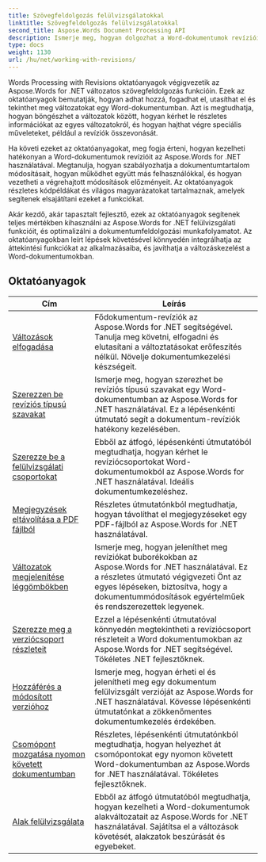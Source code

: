 ```yaml
---
title: Szövegfeldolgozás felülvizsgálatokkal
linktitle: Szövegfeldolgozás felülvizsgálatokkal
second_title: Aspose.Words Document Processing API
description: Ismerje meg, hogyan dolgozhat a Word-dokumentumok revízióival az Aspose.Words for .NET használatával. Lépésről lépésre oktatóanyagok mintakóddal a változatok kezeléséhez és megtekintéséhez.
type: docs
weight: 1130
url: /hu/net/working-with-revisions/
---
```

Words Processing with Revisions oktatóanyagok végigvezetik az Aspose.Words for .NET változatos szövegfeldolgozás funkcióin. Ezek az oktatóanyagok bemutatják, hogyan adhat hozzá, fogadhat el, utasíthat el és tekinthet meg változatokat egy Word-dokumentumban. Azt is megtudhatja, hogyan böngészhet a változatok között, hogyan kérhet le részletes információkat az egyes változatokról, és hogyan hajthat végre speciális műveleteket, például a revíziók összevonását.

Ha követi ezeket az oktatóanyagokat, meg fogja érteni, hogyan kezelheti hatékonyan a Word-dokumentumok revízióit az Aspose.Words for .NET használatával. Megtanulja, hogyan szabályozhatja a dokumentumtartalom módosításait, hogyan működhet együtt más felhasználókkal, és hogyan vezetheti a végrehajtott módosítások előzményeit. Az oktatóanyagok részletes kódpéldákat és világos magyarázatokat tartalmaznak, amelyek segítenek elsajátítani ezeket a funkciókat.

Akár kezdő, akár tapasztalt fejlesztő, ezek az oktatóanyagok segítenek teljes mértékben kihasználni az Aspose.Words for .NET felülvizsgálati funkcióit, és optimalizálni a dokumentumfeldolgozási munkafolyamatot. Az oktatóanyagokban leírt lépések követésével könnyedén integrálhatja az áttekintési funkciókat az alkalmazásaiba, és javíthatja a változáskezelést a Word-dokumentumokban.

 ## Oktatóanyagok
| Cím | Leírás |
| --- | --- |
| [Változások elfogadása](./accept-revisions/) | Fődokumentum-revíziók az Aspose.Words for .NET segítségével. Tanulja meg követni, elfogadni és elutasítani a változtatásokat erőfeszítés nélkül. Növelje dokumentumkezelési készségeit. |
| [Szerezzen be revíziós típusú szavakat](./get-revision-types/) |Ismerje meg, hogyan szerezhet be revíziós típusú szavakat egy Word-dokumentumban az Aspose.Words for .NET használatával. Ez a lépésenkénti útmutató segít a dokumentum-revíziók hatékony kezelésében. |
| [Szerezze be a felülvizsgálati csoportokat](./get-revision-groups/) | Ebből az átfogó, lépésenkénti útmutatóból megtudhatja, hogyan kérhet le revíziócsoportokat Word-dokumentumokból az Aspose.Words for .NET használatával. Ideális dokumentumkezeléshez. |
| [Megjegyzések eltávolítása a PDF fájlból](./remove-comments-in-pdf/) | Részletes útmutatónkból megtudhatja, hogyan távolíthat el megjegyzéseket egy PDF-fájlból az Aspose.Words for .NET használatával. |
| [Változatok megjelenítése léggömbökben](./show-revisions-in-balloons/) | Ismerje meg, hogyan jeleníthet meg revíziókat buborékokban az Aspose.Words for .NET használatával. Ez a részletes útmutató végigvezeti Önt az egyes lépéseken, biztosítva, hogy a dokumentummódosítások egyértelműek és rendszerezettek legyenek. |
| [Szerezze meg a verziócsoport részleteit](./get-revision-group-details/) | Ezzel a lépésenkénti útmutatóval könnyedén megtekintheti a revíziócsoport részleteit a Word dokumentumokban az Aspose.Words for .NET segítségével. Tökéletes .NET fejlesztőknek. |
| [Hozzáférés a módosított verzióhoz](./access-revised-version/) | Ismerje meg, hogyan érheti el és jelenítheti meg egy dokumentum felülvizsgált verzióját az Aspose.Words for .NET használatával. Kövesse lépésenkénti útmutatónkat a zökkenőmentes dokumentumkezelés érdekében. |
| [Csomópont mozgatása nyomon követett dokumentumban](./move-node-in-tracked-document/) | Részletes, lépésenkénti útmutatónkból megtudhatja, hogyan helyezhet át csomópontokat egy nyomon követett Word-dokumentumban az Aspose.Words for .NET használatával. Tökéletes fejlesztőknek. |
| [Alak felülvizsgálata](./shape-revision/) | Ebből az átfogó útmutatóból megtudhatja, hogyan kezelheti a Word-dokumentumok alakváltozatait az Aspose.Words for .NET használatával. Sajátítsa el a változások követését, alakzatok beszúrását és egyebeket. |